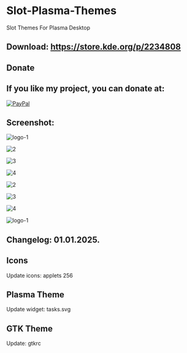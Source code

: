 # Slot-Plasma-Themes
Slot Themes For Plasma Desktop

Download: https://store.kde.org/p/2234808
------------------------------------------


<html>
  <head>
    <meta charset="utf-8" />
  </head>
  <body>
    <h2>Donate</h2>
    <h2>If you like my project, you can donate at:</h2>
    <a href="https://www.paypal.com/paypalme/VesnaLazic">
    <img src="PayPal.png" alt="PayPal" />
    </a>
  </body>
</html>


Screenshot:
-----------

![logo-1](https://github.com/user-attachments/assets/08df5648-7d1c-4edf-a14a-d8f8e2a003ff)

![2](https://github.com/user-attachments/assets/6fd7d962-d89e-4be1-b998-0c70b952a87e)

![3](https://github.com/user-attachments/assets/0f91043d-cf64-4402-9c52-aa449abe831b)

![4](https://github.com/user-attachments/assets/e1c1b49b-873d-410e-a0c4-707001b324c7)

![2](https://github.com/user-attachments/assets/e4222ba6-8bbd-4037-8e30-d43ae7125a2b)

![3](https://github.com/user-attachments/assets/0b0a8ba5-5336-4988-85f7-4a6614c410e3)

![4](https://github.com/user-attachments/assets/3099475a-293c-46b4-91d3-2f376bf12605)

![logo-1](https://github.com/user-attachments/assets/04bab0f1-8622-45da-b69a-789920114caa)


Changelog: 01.01.2025.
---------------------

Icons
------

Update icons: applets 256

Plasma Theme
------------

Update widget: tasks.svg

GTK Theme
---------

Update: gtkrc
